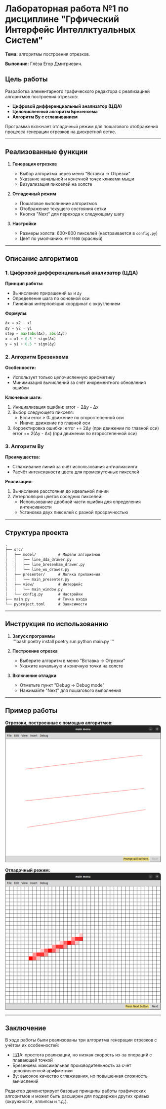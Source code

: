 # Лабораторная работа №1 по дисциплине "Грфический Интерфейс Интеллктуальных Систем"  
**Тема:** алгоритмы построения отрезков.

**Выполнил:** Глёза Егор Дмитриевич.

## Цель работы
Разработка элементарного графического редактора с реализацией алгоритмов построения отрезков:
- **Цифровой дифференциальный анализатор (ЦДА)**
- **Целочисленный алгоритм Брезенхема**
- **Алгоритм Ву с сглаживанием**

Программа включает отладочный режим для пошагового отображения процесса генерации отрезков на дискретной сетке.

---

## Реализованные функции
1. **Генерация отрезков**  
   - Выбор алгоритма через меню "Вставка → Отрезки"
   - Указание начальной и конечной точек кликами мыши
   - Визуализация пикселей на холсте

2. **Отладочный режим**  
   - Пошаговое выполнение алгоритмов
   - Отображение текущего состояния сетки
   - Кнопка "Next" для перехода к следующему шагу

3. **Настройки**  
   - Размеры холста: 600×800 пикселей (настраивается в `config.py`)
   - Цвет по умолчанию: `#fff000` (красный)

---

## Описание алгоритмов

### 1. Цифровой дифференциальный анализатор (ЦДА)
**Принцип работы:**  
- Вычисление приращений `Δx` и `Δy`
- Определение шага по основной оси
- Линейная интерполяция координат с округлением

**Формулы:**  
```python
Δx = x2 - x1
Δy = y2 - y1
step = max(abs(Δx), abs(Δy))
x = x1 + 0.5 * sign(Δx)
y = y1 + 0.5 * sign(Δy)
```

### 2. Алгоритм Брезенхема
**Особенности:**  
- Использует только целочисленную арифметику
- Минимизация вычислений за счёт инкрементного обновления ошибки

**Ключевые шаги:**  
1. Инициализация ошибки: error = 2Δy - Δx
2. Выбор следующего пикселя:
   - Если error ≥ 0: движение по второстепенной оси
   - Иначе: движение по главной оси
3. Корректировка ошибки:
   error += 2Δy (при движении по главной оси)
   error += 2(Δy - Δx) (при движении по второстепенной оси)

### 3. Алгоритм Ву
**Преимущества:**  
- Сглаживание линий за счёт использования антиалиасинга
- Расчёт интенсивности цвета для промежуточных пикселей

**Реализация:**  
1. Вычисление расстояния до идеальной линии
2. Интерполяция цветов соседних пикселей:
   - Использование дробной части ошибки для определения интенсивности
   - Установка двух пикселей с разной прозрачностью

---

## Структура проекта
```
.
├── src/
│   ├── model/          # Модели алгоритмов
│   │   ├── line_dda_drawer.py
│   │   ├── line_bresenham_drawer.py
│   │   └── line_wu_drawer.py
│   ├── presenter/      # Логика приложения
│   │   └── main_presenter.py
│   ├── view/           # Интерфейс
│   │   └── main_window.py
│   └── config.py       # Настройки
├── main.py             # Точка входа
└── pyproject.toml      # Зависимости
```

---

## Инструкция по использованию
1. **Запуск программы**  
'''bash
poetry install
poetry run python main.py
'''

2. **Построение отрезка**  
   - Выберите алгоритм в меню "Вставка → Отрезки"
   - Укажите начальную и конечную точки на холсте

3. **Включение отладки**  
   - Отметьте пункт "Debug → Debug mode"
   - Нажимайте "Next" для пошагового выполнения

---

## Пример работы
**Отрезоки, построенные с помощью алгоритмов:**  
![Segment Example](img/segments.png)

**Отладочный режим:**  
![Debug Mode](img/debug.png)

---

## Заключение
В ходе работы были реализованы три алгоритма генерации отрезков с учётом их особенностей:
- ЦДА: простота реализации, но низкая скорость из-за операций с плавающей точкой
- Брезенхем: максимальная производительность за счёт целочисленной арифметики
- Ву: высокое качество сглаживания, но повышенная сложность вычислений

Редактор демонстрирует базовые принципы работы графических алгоритмов и может быть расширен для поддержки других кривых (окружности, эллипсы и т.д.).